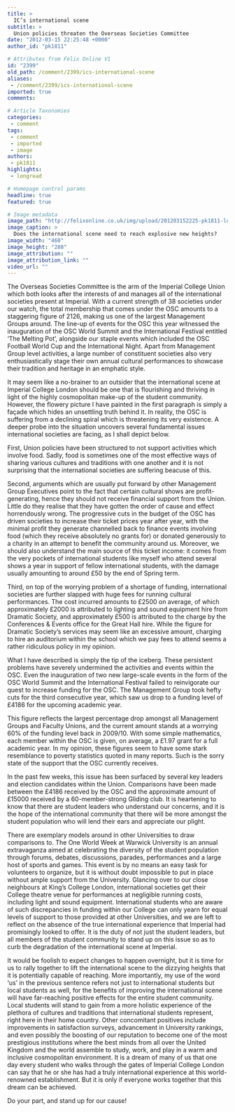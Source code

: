 ```yaml
---
title: >
  IC’s international scene
subtitle: >
  Union policies threaten the Overseas Societies Committee
date: "2012-03-15 22:25:48 +0000"
author_id: "pk1811"

# Attributes from Felix Online V1
id: "2399"
old_path: /comment/2399/ics-international-scene
aliases:
 - /comment/2399/ics-international-scene
imported: true
comments:

# Article Taxonomies
categories:
 - comment
tags:
 - comment
 - imported
 - image
authors:
 - pk1811
highlights:
 - longread

# Homepage control params
headline: true
featured: true

# Image metadata
image_path: "http://felixonline.co.uk/img/upload/201203152225-pk1811-london-fireworks_1515810c.jpg"
image_caption: >
  Does the international scene need to reach explosive new heights?
image_width: "460"
image_height: "288"
image_attribution: ""
image_attribution_link: ""
video_url: ""
---
```


The Overseas Societies Committee is the arm of the Imperial College Union which both looks after the interests of and manages all of the international societies present at Imperial. With a current strength of 38 societies under our watch, the total membership that comes under the OSC amounts to a staggering figure of 2126, making us one of the largest Management Groups around. The line-up of events for the OSC this year witnessed the inauguration of the OSC World Summit and the International Festival entitled ‘The Melting Pot’, alongside our staple events which included the OSC Football World Cup and the International Night. Apart from Management Group level activities, a large number of constituent societies also very enthusiastically stage their own annual cultural performances to showcase their tradition and heritage in an emphatic style.

It may seem like a no-brainer to an outsider that the international scene at Imperial College London should be one that is flourishing and thriving in light of the highly cosmopolitan make-up of the student community. However, the flowery picture I have painted in the first paragraph is simply a façade which hides an unsettling truth behind it. In reality, the OSC is suffering from a declining spiral which is threatening its very existence. A deeper probe into the situation uncovers several fundamental issues international societies are facing, as I shall depict below.

First, Union policies have been structured to not support activities which involve food. Sadly, food is sometimes one of the most effective ways of sharing various cultures and traditions with one another and it is not surprising that the international societies are suffering beacuse of this.

Second, arguments which are usually put forward by other Management Group Executives point to the fact that certain cultural shows are profit-generating, hence they should not receive financial support from the Union. Little do they realise that they have gotten the order of cause and effect horrendously wrong. The progressive cuts in the budget of the OSC has driven societies to increase their ticket prices year after year, with the minimal profit they generate channelled back to finance events involving food (which they receive absolutely no grants for) or donated generously to a charity in an attempt to benefit the community around us. Moreover, we should also understand the main source of this ticket income: it comes from the very pockets of international students like myself who attend several shows a year in support of fellow international students, with the damage usually amounting to around £50 by the end of Spring term.

Third, on top of the worrying problem of a shortage of funding, international societies are further slapped with huge fees for running cultural performances. The cost incurred amounts to £2500 on average, of which approximately £2000 is attributed to lighting and sound equipment hire from Dramatic Society, and approximately £500 is attributed to the charge by the Conferences & Events office for the Great Hall hire. While the figure for Dramatic Society’s services may seem like an excessive amount, charging to hire an auditorium within the school which we pay fees to attend seems a rather ridiculous policy in my opinion.

What I have described is simply the tip of the iceberg. These persistent problems have severely undermined the activities and events within the OSC. Even the inauguration of two new large-scale events in the form of the OSC World Summit and the International Festival failed to reinvigorate our quest to increase funding for the OSC. The Management Group took hefty cuts for the third consecutive year, which saw us drop to a funding level of £4186 for the upcoming academic year.

This figure reflects the largest percentage drop amongst all Management Groups and Faculty Unions, and the current amount stands at a worrying 60% of the funding level back in 2009/10. With some simple mathematics, each member within the OSC is given, on average, a £1.97 grant for a full academic year. In my opinion, these figures seem to have some stark resemblance to poverty statistics quoted in many reports. Such is the sorry state of the support that the OSC currently receives.

In the past few weeks, this issue has been surfaced by several key leaders and election candidates within the Union. Comparisons have been made between the £4186 received by the OSC and the approximate amount of £15000 received by a 60-member-strong Gliding club. It is heartening to know that there are student leaders who understand our concerns, and it is the hope of the international community that there will be more amongst the student population who will lend their ears and appreciate our plight.

There are exemplary models around in other Universities to draw comparisons to. The One World Week at Warwick University is an annual extravaganza aimed at celebrating the diversity of the student population through forums, debates, discussions, parades, performances and a large host of sports and games. This event is by no means an easy task for volunteers to organize, but it is without doubt impossible to put in place without ample support from the University. Glancing over to our close neighbours at King’s College London, international societies get their College theatre venue for performances at negligible running costs, including light and sound equipment. International students who are aware of such discrepancies in funding within our College can only yearn for equal levels of support to those provided at other Universities, and we are left to reflect on the absence of the true international experience that Imperial had promisingly looked to offer. It is the duty of not just the student leaders, but all members of the student community to stand up on this issue so as to curb the degradation of the international scene at Imperial.

It would be foolish to expect changes to happen overnight, but it is time for us to rally together to lift the international scene to the dizzying heights that it is potentially capable of reaching. More importantly, my use of the word ‘us’ in the previous sentence refers not just to international students but local students as well, for the benefits of improving the international scene will have far-reaching positive effects for the entire student community. Local students will stand to gain from a more holistic experience of the plethora of cultures and traditions that international students represent, right here in their home country. Other concomitant positives include improvements in satisfaction surveys, advancement in University rankings, and even possibly the boosting of our reputation to become one of the most prestigious institutions where the best minds from all over the United Kingdom and the world assemble to study, work, and play in a warm and inclusive cosmopolitan environment.
 It is a dream of many of us that one day every student who walks through the gates of Imperial College London can say that he or she has had a truly international experience at this world-renowned establishment. But it is only if everyone works together that this dream can be achieved.

Do your part, and stand up for our cause!
